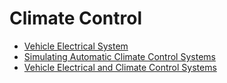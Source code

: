 # Climate Control

- [Vehicle Electrical System](./chapter_1.md)
- [Simulating Automatic Climate Control Systems](./chapter_2.md)
- [Vehicle Electrical and Climate Control Systems](./chapter_3.md)